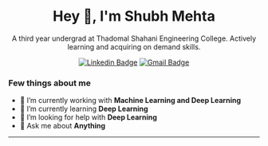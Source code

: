 <h1 align="center">Hey 👋, I'm Shubh Mehta</h1>
<p align="center">A third year undergrad at Thadomal Shahani Engineering College. Actively learning and acquiring on demand skills.</p>

<div align="center">

[![Linkedin Badge](https://img.shields.io/badge/-shubhmehta10-blue?style=flat-square&logo=Linkedin&logoColor=white&link=https://www.linkedin.com/in/shubhmehta10/)](https://www.linkedin.com/in/shubhmehta10/)
[![Gmail Badge](https://img.shields.io/badge/-mehtashubh1029@gmail.com-c14438?style=flat-square&logo=Gmail&logoColor=white&link=mailto:mehtashubh1029@gmail.com)](mailto:mehtashubh1029@gmail.com)


</div>

### Few things about me

- 🔭 I’m currently working with <b>Machine Learning and Deep Learning</b>
- 🌱 I’m currently learning <b>Deep Learning</b>
- 🤔 I’m looking for help with <b>Deep Learning</b>
- 💬 Ask me about <b>Anything</b>
<hr>


<!-- <div align="center">
  
![Shubh's Github Stats](https://github-readme-stats.vercel.app/api?username=shubhmehta10&show_icons=true&theme=Gradient)


<div align="center"><hr width=34%></div>

[![Shubh's github activity graph](https://activity-graph.herokuapp.com/graph?username=shubhmehta10&theme=xcode)](https://git.io/shubhmehta10)

<div align="center"><hr width=34%></div> -->

</div>

